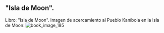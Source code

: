 ## "Isla de Moon".
Libro: "Isla de Moon".
Imagen de acercamiento al Pueblo Kaníbola en la Isla de Moon:
![book_image_185](https://media.discordapp.net/attachments/1105643336989159555/1105647862202777700/185.jpg)